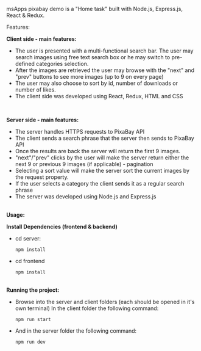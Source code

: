msApps pixabay demo is a "Home task" built with Node.js, Express.js, React & Redux.

Features:

<b>Client side - main features:</b>

   <ul>
   <li>The user is presented with a multi-functional search bar. The user may search images using free text search box or he may switch to pre-defined categories selection.</li>
   <li>After the images are retrieved the user may browse with the "next" and "prev" buttons to see more images (up to 9 on every page)</li>
   <li>The user may also choose to sort by id, number of downloads or number of likes.</li>
   <li>The client side was developed using React, Redux, HTML and CSS</li>
   </ul>
   </br>
      
<b>Server side - main features:</b>

   <ul>
   <li>The server handles HTTPS requests to PixaBay API</li>
   <li>The client sends a search phrase that the server then sends to PixaBay API</li>
   <li>Once the results are back the server will return the first 9 images.</li>
   <li>"next"/"prev" clicks by the user will make the server return either the next 9 or previous 9 images (if applicable) - pagination</li>
   <li>Selecting a sort value will make the server sort the current images by the request property.</li>
   <li>If the user selects a category the client sends it as a regular search phrase</li>
   <li>The server was developed using Node.js and Express.js</li>
   </ul>

 </br>
 <b>Usage:</b>
 
<b>Install Dependencies (frontend & backend)</b>
<ul>
<li>cd server:

`npm install`

</li>
<li>cd frontend

`npm install`</li>

</ul>
</br>
<b>Running the project:</b>
<ul>
<li>Browse into the server and client folders (each should be opened in it's own terminal)
In the client folder the following command:

`npm run start`

</li>
<li>And in the server folder the following command:

`npm run dev`

</li>
</ul>
